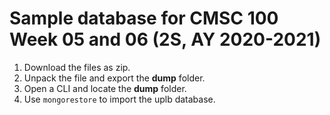 # Sample database for CMSC 100 Week 05 and 06 (2S, AY 2020-2021)

1. Download the files as zip.
2. Unpack the file and export the **dump** folder.
3. Open a CLI and locate the **dump** folder.
4. Use `mongorestore` to import the uplb database.
